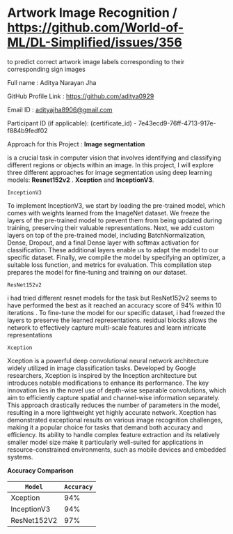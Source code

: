 # Artwork Image Recognition / https://github.com/World-of-ML/DL-Simplified/issues/356

to predict correct artwork image labels corresponding to their corresponding sign images




Full name : Aditya Narayan Jha

GitHub Profile Link : https://github.com/aditya0929

Email ID : adityajha8906@gmail.com

Participant ID (if applicable): (certificate_id) - 7e43ecd9-76ff-4713-917e-f884b9fedf02

Approach for this Project :
**Image segmentation**

is a crucial task in computer vision that involves identifying and classifying different regions or objects within an image. In this project, I will explore three different approaches for image segmentation using deep learning models:  **Resnet152v2** . **Xception** and **InceptionV3**.

`InceptionV3`

To implement InceptionV3, we start by loading the pre-trained model, which comes with weights learned from the ImageNet dataset. We freeze the layers of the pre-trained model to prevent them from being updated during training, preserving their valuable representations. Next, we add custom layers on top of the pre-trained model, including BatchNormalization, Dense, Dropout, and a final Dense layer with softmax activation for classification. These additional layers enable us to adapt the model to our specific dataset. Finally, we compile the model by specifying an optimizer, a suitable loss function, and metrics for evaluation. This compilation step prepares the model for fine-tuning and training on our dataset.

`ResNet152v2`

i had tried different resnet models for the task but ResNet152v2 seems to have performed the best as it reached an accuracy score of 94% within 10 iterations .  To fine-tune the model for our specific dataset, i had freezed the layers to preserve the learned representations. residual blocks  allows the network to effectively capture multi-scale features and learn intricate representations

`Xception`

Xception is a powerful deep convolutional neural network architecture widely utilized in image classification tasks. Developed by Google researchers, Xception is inspired by the Inception architecture but introduces notable modifications to enhance its performance. The key innovation lies in the novel use of depth-wise separable convolutions, which aim to efficiently capture spatial and channel-wise information separately. This approach drastically reduces the number of parameters in the model, resulting in a more lightweight yet highly accurate network. Xception has demonstrated exceptional results on various image recognition challenges, making it a popular choice for tasks that demand both accuracy and efficiency. Its ability to handle complex feature extraction and its relatively smaller model size make it particularly well-suited for applications in resource-constrained environments, such as mobile devices and embedded systems.


**Accuracy Comparison**

| `Model`  | `Accuracy` |
|--------|----------|
| Xception  |   94%    |
| InceptionV3 | 94% |
| ResNet152V2 | 97% |
